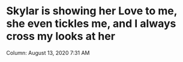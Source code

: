 # Skylar is showing her Love to me, she even tickles me, and I always cross my looks at her

Column: August 13, 2020 7:31 AM